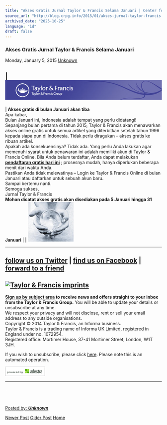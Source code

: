 ```yaml
---
title: "Akses Gratis Jurnal Taylor & Francis Selama Januari | Center for Regulation, Policy and Governance (CRPG)"
source_url: "http://blog.crpg.info/2015/01/akses-jurnal-taylor-francis.html"
archived_date: "2025-10-25"
language: "id"
draft: false
---
```


###  Akses Gratis Jurnal Taylor & Francis Selama Januari 

Monday, January 5, 2015  [ Unknown ](https://www.blogger.com/profile/00655928445009738553 "author profile")

| [![Taylor & Francis](/assets/images/asset_00068_email_header_600x75_tandf.jpg)](https://mailtrack.io/trace/link/ac053106da54067479321e03f32f19c71de0a9c2)  
---  
| **Akses gratis di bulan Januari akan tiba**  
Apa kabar,  
Bulan Januari ini, Indonesia adalah tempat yang perlu didatangi!  
Sepanjang bulan pertama di tahun 2015, Taylor & Francis akan menawarkan akses online gratis untuk semua artikel yang diterbitkan setelah tahun 1996 kepada siapa pun di Indonesia. Tidak perlu diragukan – akses gratis ke ribuan artikel.  
Apakah ada konsekuensinya? Tidak ada. Yang perlu Anda lakukan agar memenuhi syarat untuk penawaran ini adalah memiliki akun di Taylor & Francis Online. Bila Anda belum terdaftar, Anda dapat melakukan **[pendaftaran gratis hari ini](https://mailtrack.io/trace/link/88c76a7b112dcfb6934926e81c31111787e29240)** ; prosesnya mudah, hanya diperlukan beberapa menit dari waktu Anda.   
Pastikan Anda tidak melewatinya – Login ke Taylor & Francis Online di bulan Januari atau daftarkan untuk sebuah akun baru.  
Sampai bertemu nanti.  
Semoga sukses,  
Jurnal Taylor & Francis  
**Mohon dicatat akses gratis akan disediakan pada 5 Januari hingga 31 Januari** |  | ![](/assets/images/asset_00069_greyglobe.jpg)  
  
---  
[follow us on Twitter](https://mailtrack.io/trace/link/3996381d89d383a68156cb011f9073fd9bf4093a) | [find us on Facebook](https://mailtrack.io/trace/link/454fb23ca64e59ee3ccdcba8f4f6f01d8760d811) | [forward to a friend](https://mailtrack.io/trace/link/3bc6f7ad967220ebae77d6ec72718f25c0708790)  
---  
[![Taylor & Francis imprints](http://images.tandf.co.uk/email/LMT/image/imprints.gif)](https://mailtrack.io/trace/link/b47e9d0be743955ca9c828e3fc887c9f149d0140)  
---  
**[Sign up by subject area](https://mailtrack.io/trace/link/1890ec9f5a41f53011c20e21c1090f3dd3a0aa82) to receive news and offers straight to your inbox from the Taylor & Francis Group.** You will be able to update your details or unsubscribe at any time.   
We respect your privacy and will not disclose, rent or sell your email address to any outside organisations.   
Copyright © 2014 Taylor & Francis, an Informa business.   
Taylor & Francis is a trading name of Informa UK Limited, registered in England under no. 1072954.   
Registered office: Mortimer House, 37-41 Mortimer Street, London, W1T 3JH.   
  
If you wish to unsubscribe, please click [here](https://mailtrack.io/trace/link/490355086c68f4256221cb7ede625cda94fd1ccc). Please note this is an automated operation.  
  
![Powered by Adestra](/assets/images/asset_00070_adestra-logo.gif)  
  
---  
![](/assets/images/asset_00071_11xUMeXsAaowHqw8.png.gif) __![](/assets/images/asset_00072_1KFNo9fgJSykLiv.png)__

  
![](/assets/images/asset_00073_d6ab4601e25a13366224d606a0d3cc99643ddf2f.png)

[ Posted by: _**Unknown**_ ](https://www.blogger.com/profile/00655928445009738553 "author profile")

[ ](https://www.blogger.com/email-post/1800407982648215581/5387381721283234114 "Email Post") [ ](https://www.blogger.com/post-edit.g?blogID=1800407982648215581&postID=5387381721283234114&from=pencil "Edit Post")

[Newer Post](http://blog.crpg.info/2015/01/a-summary-of-indonesian-aviation.html "Newer Post") [Older Post](http://blog.crpg.info/2015/01/artificial-intelligence-akan.html "Older Post") [Home](http://blog.crpg.info/)
